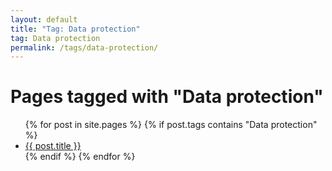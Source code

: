 ```yaml
---
layout: default
title: "Tag: Data protection"
tag: Data protection
permalink: /tags/data-protection/
---
```

<h1>Pages tagged with "Data protection"</h1>
<ul>
{% for post in site.pages %}
  {% if post.tags contains "Data protection" %}
  <li><a href="{{ post.url }}">{{ post.title }}</a></li>
  {% endif %}
{% endfor %}
</ul>

